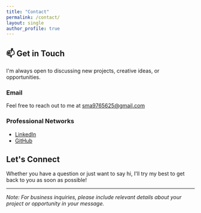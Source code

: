 ```yaml
---
title: "Contact"
permalink: /contact/
layout: single
author_profile: true
---
```


## 📫 Get in Touch

I'm always open to discussing new projects, creative ideas, or opportunities.

### Email
Feel free to reach out to me at [sma9765625@gmail.com](mailto:sma9765625@gmail.com)

### Professional Networks
- [LinkedIn](https://linkedin.com/in/stephenma888)
- [GitHub](https://github.com/stema373)

## Let's Connect

Whether you have a question or just want to say hi, I'll try my best to get back to you as soon as possible!

---

*Note: For business inquiries, please include relevant details about your project or opportunity in your message.* 